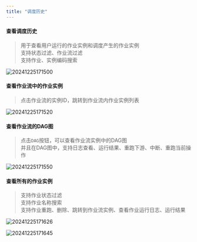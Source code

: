 ```yaml
---
title: "调度历史"
---
```


#### 查看调度历史

> 用于查看用户运行的作业实例和调度产生的作业实例   
> 支持状态过滤、作业流过滤   
> 支持作业、实例编码搜索

![20241225171500](https://img.isxcode.com/picgo/20241225171500.png)

#### 查看作业流中的作业实例

> 点击作业流的实例ID，跳转到作业流内作业实例列表  

![20241225171520](https://img.isxcode.com/picgo/20241225171520.png)

#### 查看作业流的DAG图

> 点击`DAG`按钮，可以查看作业流实例中的DAG图   
> 并且在DAG图中，支持日志查看、运行结果、重跑下游、中断、重跑当前操作

![20241225171550](https://img.isxcode.com/picgo/20241225171550.png)

#### 查看所有的作业实例
 
> 支持作业状态过滤   
> 支持作业名称搜索   
> 支持作业重跑、删除、跳转到作业流实例、查看作业运行日志、运行结果

![20241225171626](https://img.isxcode.com/picgo/20241225171626.png)

![20241225171645](https://img.isxcode.com/picgo/20241225171645.png)